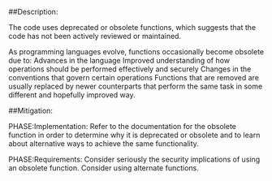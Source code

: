 ##Description:

The code uses deprecated or obsolete functions, which suggests that the code has not been actively reviewed or maintained.

As programming languages evolve, functions occasionally become obsolete due to: Advances in the language Improved understanding of how operations should be performed effectively and securely Changes in the conventions that govern certain operations Functions that are removed are usually replaced by newer counterparts that perform the same task in some different and hopefully improved way.

##Mitigation:


PHASE:Implementation:
Refer to the documentation for the obsolete function in order to determine why it is deprecated or obsolete and to learn about alternative ways to achieve the same functionality.

PHASE:Requirements:
Consider seriously the security implications of using an obsolete function. Consider using alternate functions.

